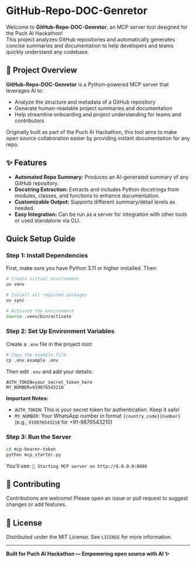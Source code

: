 # GitHub-Repo-DOC-Genretor

Welcome to **GitHub-Repo-DOC-Genretor**, an MCP server tool designed for the Puch AI Hackathon!  
This project analyzes GitHub repositories and automatically generates concise summaries and documentation to help developers and teams quickly understand any codebase.

## 🚀 Project Overview

**GitHub-Repo-DOC-Genretor** is a Python-powered MCP server that leverages AI to:
- Analyze the structure and metadata of a GitHub repository
- Generate human-readable project summaries and documentation
- Help streamline onboarding and project understanding for teams and contributors

Originally built as part of the Puch AI Hackathon, this tool aims to make open source collaboration easier by providing instant documentation for any repo.

## ✨ Features

- **Automated Repo Summary:** Produces an AI-generated summary of any GitHub repository.
- **Docstring Extraction:** Extracts and includes Python docstrings from modules, classes, and functions to enhance documentation.
- **Customizable Output:** Supports different summary/detail levels as needed.
- **Easy Integration:** Can be run as a server for integration with other tools or used standalone via CLI.

## Quick Setup Guide

### Step 1: Install Dependencies

First, make sure you have Python 3.11 or higher installed. Then:

```bash
# Create virtual environment
uv venv

# Install all required packages
uv sync

# Activate the environment
source .venv/bin/activate
```

### Step 2: Set Up Environment Variables

Create a `.env` file in the project root:

```bash
# Copy the example file
cp .env.example .env
```

Then edit `.env` and add your details:

```env
AUTH_TOKEN=your_secret_token_here
MY_NUMBER=919876543210
```

**Important Notes:**
- `AUTH_TOKEN`: This is your secret token for authentication. Keep it safe!
- `MY_NUMBER`: Your WhatsApp number in format `{country_code}{number}` (e.g., `919876543210` for +91-9876543210)

### Step 3: Run the Server

```bash
cd mcp-bearer-token
python mcp_starter.py
```

You'll see: `🚀 Starting MCP server on http://0.0.0.0:8086`

## 🤝 Contributing

Contributions are welcome! Please open an issue or pull request to suggest changes or add features.

## 📄 License

Distributed under the MIT License. See `LICENSE` for more information.

---

**Built for Puch AI Hackathon — Empowering open source with AI ✨**
